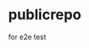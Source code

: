 # publicrepo
for e2e test
























































































































































































































































































































































































































































































































































































































































































































































































































































































































































































































































































































































































































































































































































































































































































































































































































































































































































































































































































































































































































































































































































































































































































































































































































































































